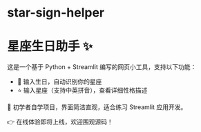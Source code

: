 # star-sign-helper

# 星座生日助手 ✨

这是一个基于 Python + Streamlit 编写的网页小工具，支持以下功能：

- 🎂 输入生日，自动识别你的星座
- ⭐ 输入星座（支持中英拼音），查看详细性格描述

🧠 初学者自学项目，界面简洁直观，适合练习 Streamlit 应用开发。

👉 在线体验即将上线，欢迎围观源码！
